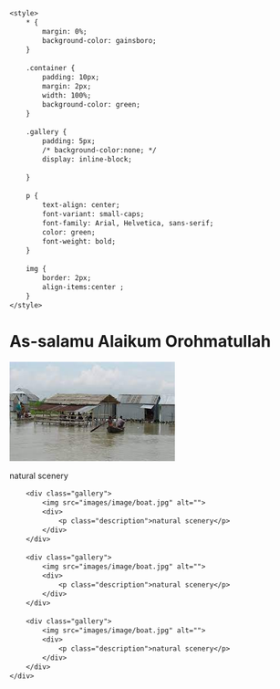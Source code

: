 <!DOCTYPE html>
<html lang="en">

<head>
    <meta charset="UTF-8">
    <meta http-equiv="X-UA-Compatible" content="IE=edge">
    <meta name="viewport" content="width=device-width, initial-scale=1.0">
    <title>TechKnow Online Support Center.</title>
    <link rel="apple-touch-icon" sizes="57x57" href="fevicons/apple-icon-57x57.png">
    <link rel="apple-touch-icon" sizes="60x60" href="fevicons/apple-icon-60x60.png">
    <link rel="apple-touch-icon" sizes="72x72" href="fevicons/apple-icon-72x72.png">
    <link rel="apple-touch-icon" sizes="76x76" href="fevicons/apple-icon-76x76.png">
    <link rel="apple-touch-icon" sizes="114x114" href="fevicons/apple-icon-114x114.png">
    <link rel="apple-touch-icon" sizes="120x120" href="fevicons/apple-icon-120x120.png">
    <link rel="apple-touch-icon" sizes="144x144" href="fevicons/apple-icon-144x144.png">
    <link rel="apple-touch-icon" sizes="152x152" href="fevicons/apple-icon-152x152.png">
    <link rel="apple-touch-icon" sizes="180x180" href="fevicons/apple-icon-180x180.png">
    <link rel="icon" type="image/png" sizes="192x192" href="fevicons/android-icon-192x192.png">
    <link rel="icon" type="image/png" sizes="32x32" href="fevicons/favicon-32x32.png">
    <link rel="icon" type="image/png" sizes="96x96" href="fevicons/favicon-96x96.png">
    <link rel="icon" type="image/png" sizes="16x16" href="fevicons/favicon-16x16.png">
    <link rel="manifest" href="/manifest.json">
    <meta name="msapplication-TileColor" content="#ffffff">
    <meta name="msapplication-TileImage" content="/ms-icon-144x144.png">
    <meta name="theme-color" content="#ffffff">

    <style>
        * {
            margin: 0%;
            background-color: gainsboro;
        }

        .container {
            padding: 10px;
            margin: 2px;
            width: 100%;
            background-color: green;
        }

        .gallery {
            padding: 5px;
            /* background-color:none; */
            display: inline-block;
            
        }

        p {
            text-align: center;
            font-variant: small-caps;
            font-family: Arial, Helvetica, sans-serif;
            color: green;
            font-weight: bold;
        }

        img {
            border: 2px;
            align-items:center ;
        }
    </style>
</head>

<body>
    <h1> As-salamu Alaikum Orohmatullah</h2>
    <div class="container">
        <div class="gallery">
            <img src="images/image/boat.jpg" alt="">
            <div>
                <p class="description">natural scenery</p>
            </div>
        </div>

        <div class="gallery">
            <img src="images/image/boat.jpg" alt="">
            <div>
                <p class="description">natural scenery</p>
            </div>
        </div>

        <div class="gallery">
            <img src="images/image/boat.jpg" alt="">
            <div>
                <p class="description">natural scenery</p>
            </div>
        </div>

        <div class="gallery">
            <img src="images/image/boat.jpg" alt="">
            <div>
                <p class="description">natural scenery</p>
            </div>
        </div>
    </div>

</body>

</html>
